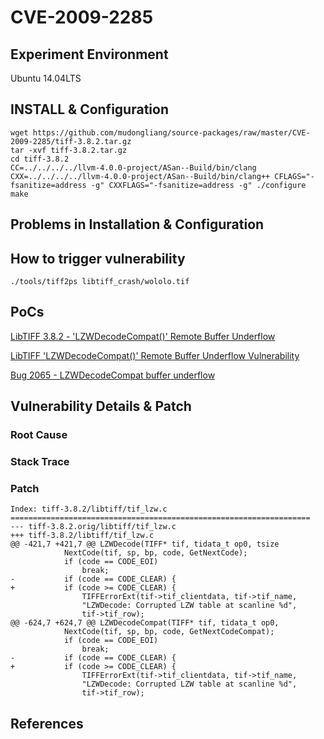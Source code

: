 # CVE-2009-2285

## Experiment Environment

Ubuntu 14.04LTS

## INSTALL & Configuration

```
wget https://github.com/mudongliang/source-packages/raw/master/CVE-2009-2285/tiff-3.8.2.tar.gz
tar -xvf tiff-3.8.2.tar.gz
cd tiff-3.8.2
CC=../../../../llvm-4.0.0-project/ASan--Build/bin/clang CXX=../../../../llvm-4.0.0-project/ASan--Build/bin/clang++ CFLAGS="-fsanitize=address -g" CXXFLAGS="-fsanitize=address -g" ./configure
make
```

## Problems in Installation & Configuration


## How to trigger vulnerability

```
./tools/tiff2ps libtiff_crash/wololo.tif
```

## PoCs

[LibTIFF 3.8.2 - 'LZWDecodeCompat()' Remote Buffer Underflow](https://www.exploit-db.com/exploits/33049/)

[LibTIFF 'LZWDecodeCompat()' Remote Buffer Underflow Vulnerability](https://www.securityfocus.com/bid/35451/exploit)

[Bug 2065 - LZWDecodeCompat buffer underflow](http://bugzilla.maptools.org/show_bug.cgi?id=2065)

## Vulnerability Details & Patch

### Root Cause

### Stack Trace

### Patch

```
Index: tiff-3.8.2/libtiff/tif_lzw.c
===================================================================
--- tiff-3.8.2.orig/libtiff/tif_lzw.c
+++ tiff-3.8.2/libtiff/tif_lzw.c
@@ -421,7 +421,7 @@ LZWDecode(TIFF* tif, tidata_t op0, tsize
 			NextCode(tif, sp, bp, code, GetNextCode);
 			if (code == CODE_EOI)
 				break;
-			if (code == CODE_CLEAR) {
+			if (code >= CODE_CLEAR) {
 				TIFFErrorExt(tif->tif_clientdata, tif->tif_name,
 				"LZWDecode: Corrupted LZW table at scanline %d",
 				tif->tif_row);
@@ -624,7 +624,7 @@ LZWDecodeCompat(TIFF* tif, tidata_t op0,
 			NextCode(tif, sp, bp, code, GetNextCodeCompat);
 			if (code == CODE_EOI)
 				break;
-			if (code == CODE_CLEAR) {
+			if (code >= CODE_CLEAR) {
 				TIFFErrorExt(tif->tif_clientdata, tif->tif_name,
 				"LZWDecode: Corrupted LZW table at scanline %d",
 				tif->tif_row);
```

## References
